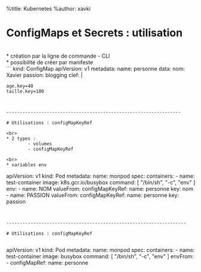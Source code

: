 %title: Kubernetes 
%author: xavki

# ConfigMaps et Secrets : utilisation


<br>
* création par la ligne de commande - CLI

<br>
* possibilité de créer par manifeste


<br>
```
kind: ConfigMap 
apiVersion: v1 
metadata:
  name: personne
data:
  nom: Xavier 
  passion: blogging
  clef: |
 
    age.key=40 
    taille.key=180
```


-----------------------------------------------------------------

# Utilisations : configMapKeyRef

<br>
* 2 types :
		- volumes
		- configMapKeyRef

<br>
* variables env

```
apiVersion: v1
kind: Pod
metadata:
  name: monpod
spec:
  containers:
    - name: test-container
      image: k8s.gcr.io/busybox
      command: [ "/bin/sh", "-c", "env" ]
      env:
        - name: NOM
          valueFrom:
            configMapKeyRef:
              name: personne
              key: nom
        - name: PASSION
          valueFrom:
            configMapKeyRef:
              name: personne
              key: passion
```


-------------------------------------------------------------------

# Utilisations : configMapKeyRef


```
apiVersion: v1
kind: Pod
metadata:
  name: monpod
spec:
  containers:
    - name: test-container
      image: busybox
      command: [ "/bin/sh", "-c", "env" ]
      envFrom:
        - configMapRef:
            name: personne
```

